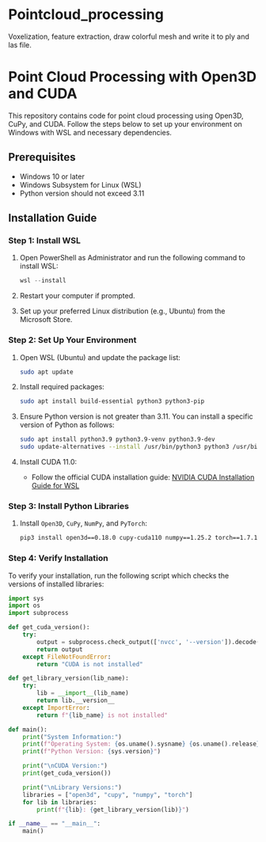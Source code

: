 # Pointcloud_processing
Voxelization, feature extraction, draw colorful mesh and write it to ply and las file.
# Point Cloud Processing with Open3D and CUDA

This repository contains code for point cloud processing using Open3D, CuPy, and CUDA. Follow the steps below to set up your environment on Windows with WSL and necessary dependencies.

## Prerequisites

- Windows 10 or later
- Windows Subsystem for Linux (WSL)
- Python version should not exceed 3.11

## Installation Guide

### Step 1: Install WSL

1. Open PowerShell as Administrator and run the following command to install WSL:
    ```powershell
    wsl --install
    ```

2. Restart your computer if prompted.

3. Set up your preferred Linux distribution (e.g., Ubuntu) from the Microsoft Store.

### Step 2: Set Up Your Environment

1. Open WSL (Ubuntu) and update the package list:
    ```bash
    sudo apt update
    ```

2. Install required packages:
    ```bash
    sudo apt install build-essential python3 python3-pip
    ```

3. Ensure Python version is not greater than 3.11. You can install a specific version of Python as follows:
    ```bash
    sudo apt install python3.9 python3.9-venv python3.9-dev
    sudo update-alternatives --install /usr/bin/python3 python3 /usr/bin/python3.9 1
    ```

4. Install CUDA 11.0:
    - Follow the official CUDA installation guide: [NVIDIA CUDA Installation Guide for WSL](https://docs.nvidia.com/cuda/wsl-user-guide/index.html)

### Step 3: Install Python Libraries

1. Install `Open3D`, `CuPy`, `NumPy`, and `PyTorch`:
    ```bash
    pip3 install open3d==0.18.0 cupy-cuda110 numpy==1.25.2 torch==1.7.1
    ```

### Step 4: Verify Installation

To verify your installation, run the following script which checks the versions of installed libraries:

```python
import sys
import os
import subprocess

def get_cuda_version():
    try:
        output = subprocess.check_output(['nvcc', '--version']).decode('utf-8')
        return output
    except FileNotFoundError:
        return "CUDA is not installed"

def get_library_version(lib_name):
    try:
        lib = __import__(lib_name)
        return lib.__version__
    except ImportError:
        return f"{lib_name} is not installed"

def main():
    print("System Information:")
    print(f"Operating System: {os.uname().sysname} {os.uname().release}")
    print(f"Python Version: {sys.version}")

    print("\nCUDA Version:")
    print(get_cuda_version())

    print("\nLibrary Versions:")
    libraries = ["open3d", "cupy", "numpy", "torch"]
    for lib in libraries:
        print(f"{lib}: {get_library_version(lib)}")

if __name__ == "__main__":
    main()

